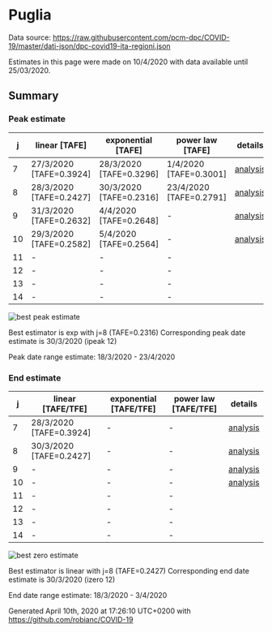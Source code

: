 # Puglia


Data source: https://raw.githubusercontent.com/pcm-dpc/COVID-19/master/dati-json/dpc-covid19-ita-regioni.json

Estimates in this page were made on 10/4/2020 with data available until 25/03/2020.


## Summary 

### Peak estimate 
|j|linear [TAFE]|exponential [TAFE]|power law [TAFE]|details|
|---|----|-----------|---------|-------|
|7|27/3/2020 [TAFE=0.3924]|28/3/2020 [TAFE=0.3296]|1/4/2020 [TAFE=0.3001]|[analysis](COVID-19_puglia_j7_2020-03-25.md)|
|8|28/3/2020 [TAFE=0.2427]|30/3/2020 [TAFE=0.2316]|23/4/2020 [TAFE=0.2791]|[analysis](COVID-19_puglia_j8_2020-03-25.md)|
|9|31/3/2020 [TAFE=0.2632]|4/4/2020 [TAFE=0.2648]|-|[analysis](COVID-19_puglia_j9_2020-03-25.md)|
|10|29/3/2020 [TAFE=0.2582]|5/4/2020 [TAFE=0.2564]|-|[analysis](COVID-19_puglia_j10_2020-03-25.md)|
|11|-|-|-||
|12|-|-|-||
|13|-|-|-||
|14|-|-|-||

![best peak estimate](COVID-19_puglia_j8_2020-03-25.png)

Best estimator is exp with j=8 (TAFE=0.2316)
Corresponding peak date estimate is 30/3/2020 (ipeak 12)


Peak date range estimate: 18/3/2020 - 23/4/2020

### End estimate 
|j|linear [TAFE/TFE]|exponential [TAFE/TFE]|power law [TAFE/TFE]|details|
|---|----|-----------|---------|-------|
|7|28/3/2020 [TAFE=0.3924]|-|-|[analysis](COVID-19_puglia_j7_2020-03-25.md)|
|8|30/3/2020 [TAFE=0.2427]|-|-|[analysis](COVID-19_puglia_j8_2020-03-25.md)|
|9|-|-|-|[analysis](COVID-19_puglia_j9_2020-03-25.md)|
|10|-|-|-|[analysis](COVID-19_puglia_j10_2020-03-25.md)|
|11|-|-|-||
|12|-|-|-||
|13|-|-|-||
|14|-|-|-||

![best zero estimate](COVID-19_puglia_j8_2020-03-25.png)

Best estimator is linear with j=8 (TAFE=0.2427)
Corresponding end date estimate is 30/3/2020 (izero 12)


End date range estimate: 18/3/2020 - 3/4/2020

Generated April 10th, 2020 at 17:26:10 UTC+0200 with https://github.com/robianc/COVID-19
